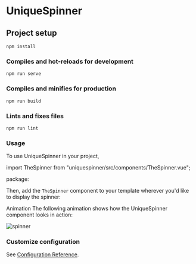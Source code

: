 # UniqueSpinner

## Project setup

```
npm install
```

### Compiles and hot-reloads for development

```
npm run serve
```

### Compiles and minifies for production

```
npm run build
```

### Lints and fixes files

```
npm run lint
```

### Usage

To use UniqueSpinner in your project,

import TheSpinner from "uniquespinner/src/components/TheSpinner.vue";

package:

Then, add the `TheSpinner` component to your template wherever you'd like to display the spinner:

<template>
  <div>
    <TheSpinner />
  </div>
</template>

Animation
The following animation shows how the UniqueSpinner component looks in action:

![spinner](https://media.giphy.com/media/v1.Y2lkPTc5MGI3NjExM2U1ZjE1OTA2YmRmM2FkZWU1NDZiODlhYjRlNmQ3ZmU3MDIyMDE5MyZjdD1n/5lNYTUtOMMoojectut/giphy.gif)

### Customize configuration

See [Configuration Reference](https://cli.vuejs.org/config/).
